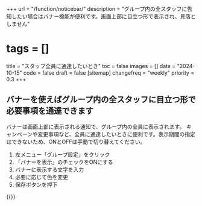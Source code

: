 +++
url = "/function/noticebar/"
description = "グループ内の全スタッフに告知したい場合はバナー機能が便利です。画面上部に目立つ形で表示され、見落としません"
# tags = []
title = "スタッフ全員に通達したいとき"
toc = false
images = []
date = "2024-10-15"
code = false
draft = false
[sitemap]
  changefreq = "weekly"
  priority = 0.3
+++



## バナーを使えばグループ内の全スタッフに目立つ形で必要事項を通達できます

バナーは画面上部に表示される通知で、グループ内の全員に表示されます。
キャンペーンや変更事項など、全員に通達したいときに便利です。表示期間の指定はできないため、ONとOFFは手動で切り替えてください。



1. 左メニュー「グループ設定」をクリック
2. 「バナーを表示」のチェックをONにする
3. バナーに表示する文字を入力
4. 必要に応じて色を変更
5. 保存ボタンを押下


{{<iTablet filename="banner" msg="バナーで全員に周知しよう" alice="pc">}}
